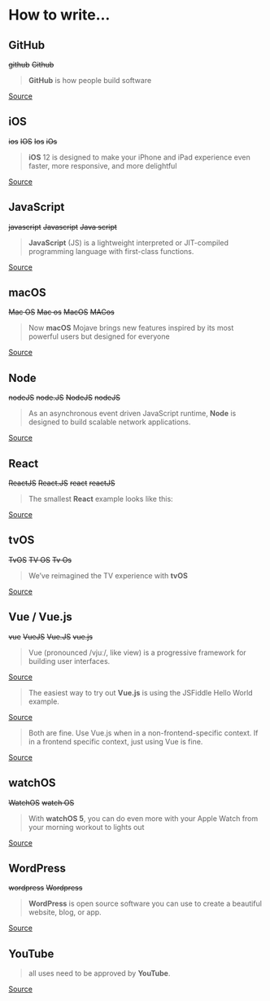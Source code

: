 # How to write…

## GitHub

~~github~~ ~~Github~~

> **GitHub** is how people build software

[Source](https://github.com/about)

## iOS

~~ios~~ ~~IOS~~ ~~Ios~~ ~~iOs~~

> **iOS** 12 is designed to make your iPhone and iPad experience even faster, more responsive, and more delightful

[Source](https://www.apple.com/ios/ios-12/)

## JavaScript

~~javascript~~ ~~Javascript~~ ~~Java script~~

> **JavaScript** (JS) is a lightweight interpreted or JIT-compiled programming language with first-class functions.

[Source](https://developer.mozilla.org/en-US/docs/Web/JavaScript)

## macOS

~~Mac OS~~ ~~Mac os~~ ~~MacOS~~ ~~MACos~~

> Now **macOS** Mojave brings new features inspired by its most powerful users but designed for everyone

[Source](https://www.apple.com/macos/mojave/)

## Node

~~nodeJS~~ ~~node.JS~~ ~~NodeJS~~ ~~nodeJS~~

> As an asynchronous event driven JavaScript runtime, **Node** is designed to build scalable network applications.

[Source](https://nodejs.org/en/about/)

## React

~~ReactJS~~ ~~React.JS~~ ~~react~~ ~~reactJS~~

> The smallest **React** example looks like this:

[Source](https://reactjs.org/docs/hello-world.html)

## tvOS

~~TvOS~~ ~~TV OS~~ ~~Tv Os~~

> We’ve reimagined the TV experience with **tvOS**

[Source](https://developer.apple.com/tvos/)

## Vue / Vue.js

~~vue~~ ~~VueJS~~ ~~Vue.JS~~ ~~vue.js~~

> Vue (pronounced /vjuː/, like view) is a progressive framework for building user interfaces.

[Source](https://vuejs.org/v2/guide/#What-is-Vue-js)

> The easiest way to try out **Vue.js** is using the JSFiddle Hello World example.

[Source](https://vuejs.org/v2/guide/#Getting-Started)

> Both are fine. Use Vue.js when in a non-frontend-specific context. If in a frontend specific context, just using Vue is fine.

[Source](https://github.com/vuejs/vue/issues/9015#issuecomment-435397150)

## watchOS

~~WatchOS~~ ~~watch OS~~

> With **watchOS 5**, you can do even more with your Apple Watch from your morning workout to lights out

[Source](https://www.apple.com/watchos/watchos-5/)

## WordPress

~~wordpress~~ ~~Wordpress~~

> **WordPress** is open source software you can use to create a beautiful website, blog, or app.

[Source](https://wordpress.org/)

## YouTube

> all uses need to be approved by **YouTube**.

[Source](https://www.youtube.com/intl/en/yt/about/)
